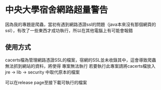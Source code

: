 # 中央大學宿舍網路超量警告

因為我的專題是爬蟲，當初有遇到網路憑證ssl的問題（java本來沒有那個網頁的ssl），有改了一些東西才成功執行，所以在其他電腦上有可能會報錯

## 使用方式
cacerts檔為管理網路憑證SSL的檔案，宿網的SSL並未收錄其中，這會導致爬蟲無法抓到網站的資料，將使得
專案無法執行
若要執行此專案請將cacerts檔放入
jre -> lib -> security 中取代原本的檔案

可以在release page至接下載可執行的檔案
